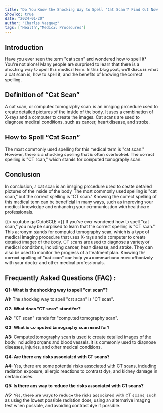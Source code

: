 ```yaml
---
title: "Do You Know the Shocking Way to Spell 'Cat Scan'? Find Out Now!"
ShowToc: true 
date: "2024-01-20"
author: "Charles Vasquez" 
tags: ["Health","Medical Procedures"]
---
```

## Introduction

Have you ever seen the term "cat scan" and wondered how to spell it? You're not alone! Many people are surprised to learn that there is a shocking way to spell this medical term. In this blog post, we'll discuss what a cat scan is, how to spell it, and the benefits of knowing the correct spelling.

## Definition of “Cat Scan”

A cat scan, or computed tomography scan, is an imaging procedure used to create detailed pictures of the inside of the body. It uses a combination of X-rays and a computer to create the images. Cat scans are used to diagnose medical conditions, such as cancer, heart disease, and stroke.

## How to Spell “Cat Scan”

The most commonly used spelling for this medical term is "cat scan." However, there is a shocking spelling that is often overlooked. The correct spelling is "CT scan," which stands for computed tomography scan.

## Conclusion

In conclusion, a cat scan is an imaging procedure used to create detailed pictures of the inside of the body. The most commonly used spelling is "cat scan," but the correct spelling is "CT scan." Knowing the correct spelling of this medical term can be beneficial in many ways, such as improving your medical knowledge and enhancing your communication with healthcare professionals.

{{< youtube gaiCtdo6CLE >}} 
If you've ever wondered how to spell "cat scan," you may be surprised to learn that the correct spelling is "CT scan." This acronym stands for computed tomography scan, which is a type of medical imaging procedure that uses X-rays and a computer to create detailed images of the body. CT scans are used to diagnose a variety of medical conditions, including cancer, heart disease, and stroke. They can also be used to monitor the progress of a treatment plan. Knowing the correct spelling of "cat scan" can help you communicate more effectively with your doctor and other medical professionals.

## Frequently Asked Questions (FAQ) :
**Q1: What is the shocking way to spell "cat scan"?**

**A1:** The shocking way to spell "cat scan" is "CT scan".

**Q2: What does "CT scan" stand for?**

**A2:** "CT scan" stands for "computed tomography scan".

**Q3: What is computed tomography scan used for?**

**A3:** Computed tomography scan is used to create detailed images of the body, including organs and blood vessels. It is commonly used to diagnose diseases, injuries, and other medical conditions.

**Q4: Are there any risks associated with CT scans?**

**A4:** Yes, there are some potential risks associated with CT scans, including radiation exposure, allergic reactions to contrast dye, and kidney damage in certain cases. 

**Q5: Is there any way to reduce the risks associated with CT scans?**

**A5:** Yes, there are ways to reduce the risks associated with CT scans, such as using the lowest possible radiation dose, using an alternative imaging test when possible, and avoiding contrast dye if possible.





